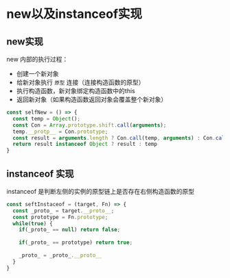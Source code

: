 
# new以及instanceof实现

## new实现

new 内部的执行过程：

* 创建一个新对象
* 给新对象执行 `原型` 连接（连接构造函数的原型）
* 执行构造函数，新对象绑定构造函数中的this
* 返回新对象（如果构造函数返回对象会覆盖整个新对象）

```javascript
const selfNew = () => {
  const temp = Object();
  const Con = Array.prototype.shift.call(arguments);
  temp.__protp__ = Con.prototype;
  const result = arguments.length ? Con.call(temp, arguments) : Con.call(temp)
  return result instanceof Object ? result : temp 
}
```

## instanceof 实现

instanceof 是判断左侧的实例的原型链上是否存在右侧构造函数的原型

```javascript
const seftInstaceof = (target, Fn) => {
  const _proto_ = target.__proto__;
  const prototype = Fn.prototype;
  while(true) {
    if(_proto_ == null) return false;
    
    if(_proto_ == prototype) return true;
    
    _proto_ = _proto_.__proto__
  }
}
```